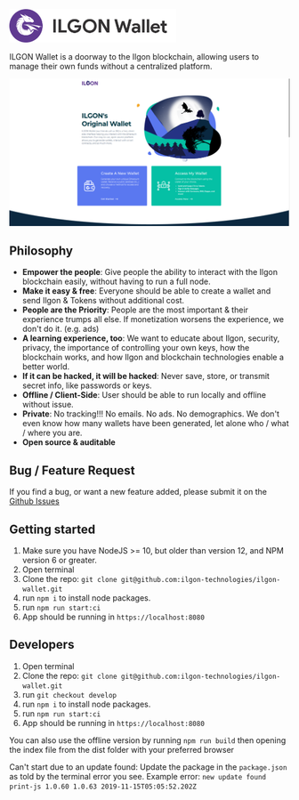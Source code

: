 <img src="./src/assets/images/logo.png" width="300px"/>

ILGON Wallet is a doorway to the Ilgon blockchain, allowing users to manage their own funds without a centralized platform.

!["ILGON Wallet Logo](./src/assets/images/mew-screen.png "Ilgon Wallet")

## Philosophy

* **Empower the people**: Give people the ability to interact with the Ilgon blockchain easily, without having to run a full node.
* **Make it easy & free**: Everyone should be able to create a wallet and send Ilgon & Tokens without additional cost.
* **People are the Priority**: People are the most important & their experience trumps all else. If monetization worsens the experience, we don't do it. (e.g. ads)
* **A learning experience, too**: We want to educate about Ilgon, security, privacy, the importance of controlling your own keys, how the blockchain works, and how Ilgon and blockchain technologies enable a better world.
* **If it can be hacked, it will be hacked**: Never save, store, or transmit secret info, like passwords or keys.
* **Offline / Client-Side**: User should be able to run locally and offline without issue.
* **Private**: No tracking!!! No emails. No ads. No demographics. We don't even know how many wallets have been generated, let alone who / what / where you are.
* **Open source & auditable**

## Bug / Feature Request

If you find a bug, or want a new feature added, please submit it on the [Github Issues](https://github.com/ilgon-technologies/ilgon-wallet/issues)

## Getting started

1. Make sure you have NodeJS >= 10, but older than version 12, and NPM version 6 or greater.
2. Open terminal
3. Clone the repo: `git clone git@github.com:ilgon-technologies/ilgon-wallet.git`
4. run `npm i` to install node packages.
5. run `npm run start:ci`
6. App should be running in `https://localhost:8080`

## Developers

1. Open terminal
2. Clone the repo: `git clone git@github.com:ilgon-technologies/ilgon-wallet.git`
3. run `git checkout develop`
4. run `npm i` to install node packages.
5. run `npm run start:ci`
6. App should be running in `https://localhost:8080`

You can also use the offline version by running `npm run build` then opening the index file from the dist folder with your preferred browser

Can't start due to an update found:
Update the package in the `package.json` as told by the terminal error you see.
Example error: `new update found print-js 1.0.60 1.0.63 2019-11-15T05:05:52.202Z`

